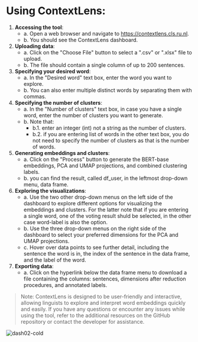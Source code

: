 # Using ContextLens:
1. **Accessing the tool**:
    + a. Open a web browser and navigate to https://contextlens.cls.ru.nl.
    + b. You should see the ContextLens dashboard.
2. **Uploading data**: 
    + a. Click on the "Choose File" button to select a ".csv" or ".xlsx" file to upload. 
    + b. The file should contain a single column of up to 200 sentences.
3. **Specifying your desired word**:
    + a. In the "Desired word" text box, enter the word you want to explore.
    + b. You can also enter multiple distinct words by separating them with commas.
4. **Specifying the number of clusters**:
    + a. In the "Number of clusters" text box, in case you have a single word, enter the number of clusters you want to generate. 
    + b. Note that:
      + b.1. enter an integer (int) not a string as the number of clusters.
      + b.2. if you are entering list of words in the other text box, you do not need to specify the number of clusters as that is the number of words.
5. **Generating embeddings and clusters**:
    + a. Click on the "Process" button to generate the BERT-base embeddings, PCA and UMAP projections, and combined clustering labels. 
    + b. you can find the result, called df_user, in the leftmost drop-down menu, data frame. 
6. **Exploring the visualizations**: 
    + a. Use the two other drop-down menus on the left side of the dashboard to explore different options for visualizing the embeddings and clusters. For the latter note that if you are entering a single word, one of the voting result shuld be selected, in the other case word-label is also the option.
    + b. Use the three drop-down menus on the right side of the dashboard to select your preferred dimensions for the PCA and UMAP projections.
    + c. Hover over data points to see further detail, including the sentence the word is in, the index of the sentence in the data frame, and the label of the word.
7. **Exporting data**:
   + a. Click on the hyperlink below the data frame menu to download a file containing the columns: sentences, dimensions after reduction procedures, and annotated labels.

> Note: ContextLens is designed to be user-friendly and interactive, allowing linguists to explore and interpret word embeddings quickly and easily. If you have any questions or encounter any issues while using the tool, refer to the additional resources on the GitHub repository or contact the developer for assistance.

![dash02-cold](https://user-images.githubusercontent.com/72080909/225021955-bc2d45e2-e5c4-438b-b940-c2fa2a1656a0.png)
